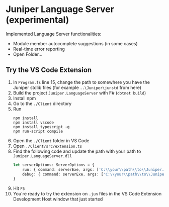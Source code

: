 # Juniper Language Server (experimental)

Implemented Language Server functionalities:
- Module member autocomplete suggestions (in some cases)
- Real-time error reporting
- Open Folder...

## Try the VS Code Extension

1. In `Program.fs` line 15, change the path to somewhere you have the Juniper stdlib files (for example `..\Juniper\junstd` from here)
1. Build the project `Juniper.LanguageServer` with F# (`dotnet build`)
1. Install npm
2. Go to the `./Client` directory
2. Run
    ```
    npm install
    npm install vscode
    npm install typescript -g
    npm run-script compile
    ```
4. Open the `./Client` folder in VS Code
5. Open `./Client/src/extension.ts`
6. Find the following code and update the path with your path to `Juniper.LanguageServer.dll`
    ```typescript
    let serverOptions: ServerOptions = {
        run: { command: serverExe, args: ['C:\\your\\path\\to\\Juniper.LanguageServer.dll'] },
        debug: { command: serverExe, args: ['C:\\your\\path\\to\\Juniper.LanguageServer.dll'] }
    }
    ```
6. Hit `F5`
7. You're ready to try the extension on `.jun` files in the VS Code Extension Development Host window that just started
